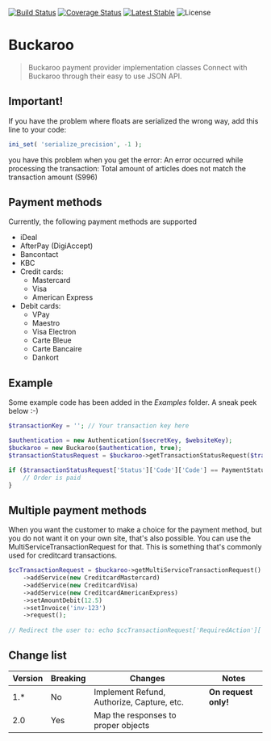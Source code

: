 [![Build Status](https://api.travis-ci.org/Soneritics/BuckarooJSON.svg?branch=master)](https://travis-ci.org/Soneritics/BuckarooJSON)
[![Coverage Status](https://coveralls.io/repos/github/Soneritics/BuckarooJSON/badge.svg?branch=master)](https://coveralls.io/github/Soneritics/BuckarooJSON?branch=master)
[![Latest Stable](https://img.shields.io/packagist/v/soneritics/buckaroojson.svg?style=flat-square&label=stable)](https://packagist.org/packages/soneritics/buckaroojson?branch=master)
![License](http://img.shields.io/badge/license-MIT-green.svg)

# Buckaroo
> Buckaroo payment provider implementation classes
Connect with Buckaroo through their easy to use JSON API.

## Important!
If you have the problem where floats are serialized the wrong way, add this line to your code: 
```php
ini_set( 'serialize_precision', -1 );
```
you have this problem when you get the error:
An error occurred while processing the transaction: Total amount of articles does not match the transaction amount (S996)

## Payment methods
Currently, the following payment methods are supported
* iDeal
* AfterPay (DigiAccept)
* Bancontact
* KBC
* Credit cards:
    * Mastercard
    * Visa
    * American Express
* Debit cards:
    * VPay
    * Maestro
    * Visa Electron
    * Carte Bleue
    * Carte Bancaire
    * Dankort

## Example
Some example code has been added in the _Examples_ folder. A sneak peek below :-)

```php
$transactionKey = ''; // Your transaction key here

$authentication = new Authentication($secretKey, $websiteKey);
$buckaroo = new Buckaroo($authentication, true);
$transactionStatusRequest = $buckaroo->getTransactionStatusRequest($transactionKey)->request();

if ($transactionStatusRequest['Status']['Code']['Code'] == PaymentStatus::SUCCESS) {
    // Order is paid
}
```

## Multiple payment methods
When you want the customer to make a choice for the payment method, but you do not want it on your own site,
that's also possible. You can use the MultiServiceTransactionRequest for that.
This is something that's commonly used for creditcard transactions.
```php
$ccTransactionRequest = $buckaroo->getMultiServiceTransactionRequest()
    ->addService(new CreditcardMastercard)
    ->addService(new CreditcardVisa)
    ->addService(new CreditcardAmericanExpress)
    ->setAmountDebit(12.5)
    ->setInvoice('inv-123')
    ->request();
    
// Redirect the user to: echo $ccTransactionRequest['RequiredAction']['RedirectURL']
```

 ## Change list
| Version | Breaking | Changes | Notes |
| --- | --- | --- | --- |
| 1.* | No | Implement Refund, Authorize, Capture, etc. | __On request only!__ |
| 2.0 | Yes | Map the responses to proper objects |  |
